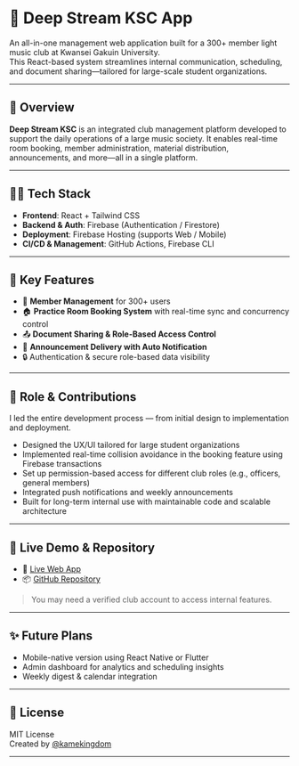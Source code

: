 # 🎵 Deep Stream KSC App

An all-in-one management web application built for a 300+ member light music club at Kwansei Gakuin University.  
This React-based system streamlines internal communication, scheduling, and document sharing—tailored for large-scale student organizations.

---

## 📌 Overview

**Deep Stream KSC** is an integrated club management platform developed to support the daily operations of a large music society. It enables real-time room booking, member administration, material distribution, announcements, and more—all in a single platform.

---

## 🧑‍💻 Tech Stack

- **Frontend**: React + Tailwind CSS
- **Backend & Auth**: Firebase (Authentication / Firestore)
- **Deployment**: Firebase Hosting (supports Web / Mobile)
- **CI/CD & Management**: GitHub Actions, Firebase CLI

---

## 🚀 Key Features

- 🧾 **Member Management** for 300+ users
- 🏠 **Practice Room Booking System** with real-time sync and concurrency control
- 📤 **Document Sharing & Role-Based Access Control**
- 🔔 **Announcement Delivery with Auto Notification**
- 🔒 Authentication & secure role-based data visibility

---

## 🎯 Role & Contributions

I led the entire development process — from initial design to implementation and deployment.

- Designed the UX/UI tailored for large student organizations
- Implemented real-time collision avoidance in the booking feature using Firebase transactions
- Set up permission-based access for different club roles (e.g., officers, general members)
- Integrated push notifications and weekly announcements
- Built for long-term internal use with maintainable code and scalable architecture

---

## 📱 Live Demo & Repository

- 🔗 [Live Web App](https://deep-stream-ksc.web.app/)
- 📦 [GitHub Repository](https://github.com/DeepStream-KSC/deepstreamksc)

> You may need a verified club account to access internal features.

---

## ✨ Future Plans

- Mobile-native version using React Native or Flutter
- Admin dashboard for analytics and scheduling insights
- Weekly digest & calendar integration

---

## 📄 License

MIT License  
Created by [@kamekingdom](https://github.com/kamekingdom)

---
